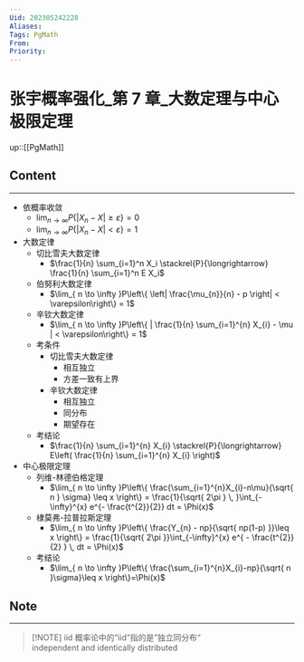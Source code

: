 ```yaml
---
Uid: 202305242228
Aliases: 
Tags: PgMath 
From: 
Priority: 
---
```

# 张宇概率强化_第 7 章_大数定理与中心极限定理
up::[[PgMath]]

## Content
---

- 依概率收敛
	- $\lim_{ n \to \infty }P\{|X_{n} - X|\geq \varepsilon \} = 0$
	- $\lim_{ n \to \infty }P\{|X_{n} - X|<\varepsilon\} = 1$
- 大数定律
	- 切比雪夫大数定律
		- $\frac{1}{n} \sum_{i=1}^n X_i \stackrel{P}{\longrightarrow} \frac{1}{n} \sum_{i=1}^n E X_i$
	- 伯努利大数定律
		- $\lim_{ n \to \infty }P\left\{ \left| \frac{\mu_{n}}{n} - p \right| < \varepsilon\right\} = 1$
	- 辛钦大数定律
		- $\lim_{ n \to \infty }P\left\{ | \frac{1}{n} \sum_{i=1}^{n} X_{i} - \mu | < \varepsilon\right\} = 1$
	- 考条件
		- 切比雪夫大数定律
			- 相互独立
			- 方差一致有上界
		- 辛钦大数定律
			- 相互独立
			- 同分布
			- 期望存在
	- 考结论
		- $\frac{1}{n} \sum_{i=1}^{n} X_{i} \stackrel{P}{\longrightarrow} E\left( \frac{1}{n} \sum_{i=1}^{n} X_{i} \right)$
- 中心极限定理
	- 列维-林德伯格定理
		- $\lim_{ n \to \infty }P\left\{  \frac{\sum_{i=1}^{n}X_{i}-n\mu}{\sqrt{ n } \sigma} \leq x  \right\} = \frac{1}{\sqrt{ 2\pi } \, }\int_{-\infty}^{x} e^{- \frac{t^{2}}{2}} dt = \Phi(x)$
	- 棣莫弗-拉普拉斯定理
		- $\lim_{ n \to \infty }P\left\{ \frac{Y_{n} - np}{\sqrt{ np(1-p) }}\leq x \right\} = \frac{1}{\sqrt{ 2\pi }}\int_{-\infty}^{x} e^{ - \frac{t^{2}}{2} } \, dt = \Phi(x)$
	- 考结论
		- $\lim_{ n \to \infty }P\left\{ \frac{\sum_{i=1}^{n}X_{i}-np}{\sqrt{ n }\sigma}\leq x \right\}=\Phi(x)$

## Note
---

> [!NOTE] iid
> 概率论中的“iid"指的是”独立同分布“  
> independent and identically distributed